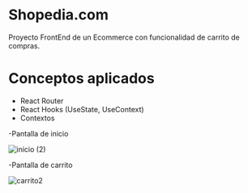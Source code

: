 # Shopedia.com

Proyecto FrontEnd de un Ecommerce con funcionalidad de carrito de compras. 

# Conceptos aplicados

- React Router
- React Hooks (UseState, UseContext)
- Contextos

-Pantalla de inicio

![inicio (2)](https://github.com/user-attachments/assets/4114d123-fb9d-48c8-adb7-eda56cca856b)

-Pantalla de carrito

![carrito2](https://github.com/user-attachments/assets/ff57fe9d-adcc-4363-ba28-d7aa07988d84)
